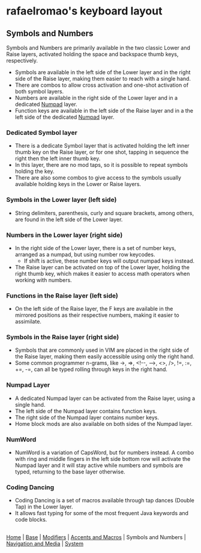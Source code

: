# rafaelromao's keyboard layout

## Symbols and Numbers
Symbols and Numbers are primarily available in the two classic Lower and Raise layers, activated holding the space and backspace thumb keys, respectively.
- Symbols are available in the left side of the Lower layer and in the right side of the Raise layer, making them easier to reach with a single hand.
- There are combos to allow cross activation and one-shot activation of both symbol layers.
- Numbers are available in the right side of the Lower layer and in a dedicated [Numpad](symbols.md#numpad) layer.
- Function keys are available in the left side of the Raise layer and in a the left side of the dedicated [Numpad](symbols.md#numpad) layer.

### Dedicated Symbol layer
- There is a dedicate Symbol layer that is activated holding the left inner thumb key on the Raise layer, or for one shot, tapping in sequence the right then the left inner thumb key.
- In this layer, there are no mod taps, so it is possible to repeat symbols holding the key.
- There are also some combos to give access to the symbols usually available holding keys in the Lower or Raise layers.

### Symbols in the Lower layer (left side)
- String delimiters, parenthesis, curly and square brackets, among others, are found in the left side of the Lower layer.

### Numbers in the Lower layer (right side)
- In the right side of the Lower layer, there is a set of number keys, arranged as a numpad, but using number row keycodes.
  - If shift is active, these number keys will output numpad keys instead.
- The Raise layer can be activated on top of the Lower layer, holding the right thumb key, which makes it easier to access math operators when working with numbers.

### Functions in the Raise layer (left side)
- On the left side of the Raise layer, the F keys are available in the mirrored positions as their respective numbers, making it easier to assimilate.

### Symbols in the Raise layer (right side)
- Symbols that are commonly used in VIM are placed in the right side of the Raise layer, making them easily accessible using only the right hand.
- Some common programmer n-grams, like ->, =>, \<!--, -->, <>, />, !=, :=, +=, -=, can all be typed rolling through keys in the right hand.

 ### Numpad Layer
- A dedicated Numpad layer can be activated from the Raise layer, using a single hand.
- The left side of the Numpad layer contains function keys.
- The right side of the Numpad layer contains number keys.
- Home block mods are also available on both sides of the Numpad layer.

### NumWord
- NumWord is a variation of CapsWord, but for numbers instead. A combo with ring and middle fingers in the left side bottom row will activate the Numpad layer and it will stay active while numbers and symbols are typed, returning to the base layer otherwise.

### Coding Dancing
- Coding Dancing is a set of macros available through tap dances (Double Tap) in the Lower layer.
- It allows fast typing for some of the most frequent Java keywords and code blocks.

##
[Home](../readme.md) | 
[Base](base.md) |
[Modifiers](modifiers.md) |
[Accents and Macros](macros.md) |
Symbols and Numbers |
[Navigation and Media](navigation.md) |
[System](system.md)
